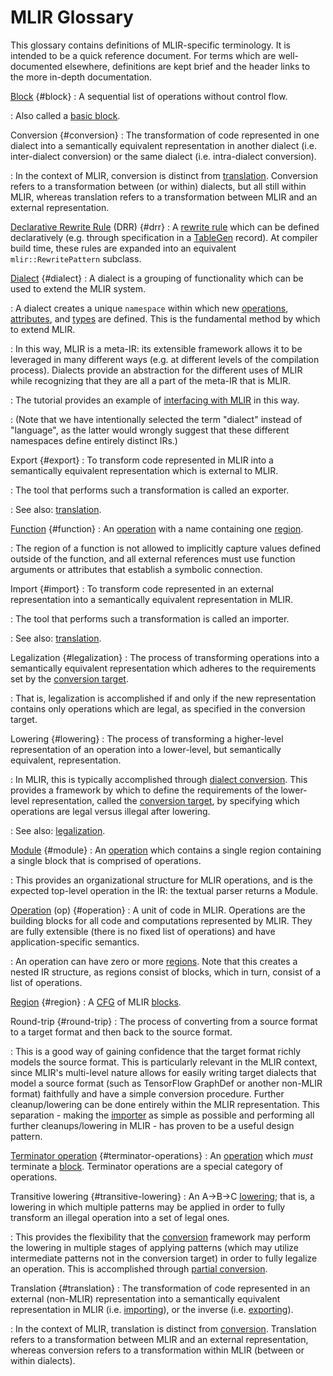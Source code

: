 # MLIR Glossary

This glossary contains definitions of MLIR-specific terminology. It is intended
to be a quick reference document. For terms which are well-documented elsewhere,
definitions are kept brief and the header links to the more in-depth
documentation.

<!-- When contributing, please ensure that entries remain in alphabetical order. -->

[Block](LangRef.md#blocks) {#block}
:   A sequential list of operations without control flow.

:   Also called a [basic block](https://en.wikipedia.org/wiki/Basic_block).

Conversion {#conversion}
:   The transformation of code represented in one dialect into a semantically
    equivalent representation in another dialect (i.e. inter-dialect conversion)
    or the same dialect (i.e. intra-dialect conversion).

:   In the context of MLIR, conversion is distinct from
    [translation](#translation). Conversion refers to a transformation between
    (or within) dialects, but all still within MLIR, whereas translation refers
    to a transformation between MLIR and an external representation.

[Declarative Rewrite Rule](DeclarativeRewrites.md) (DRR) {#drr}
:   A [rewrite rule](https://en.wikipedia.org/wiki/Graph_rewriting) which can be
    defined declaratively (e.g. through specification in a
    [TableGen](https://llvm.org/docs/TableGen/) record). At compiler build time,
    these rules are expanded into an equivalent `mlir::RewritePattern` subclass.

[Dialect](LangRef.md#dialects) {#dialect}
:   A dialect is a grouping of functionality which can be used to extend the
    MLIR system.

:   A dialect creates a unique `namespace` within which new
    [operations](#operation), [attributes](LangRef.md#attributes), and
    [types](LangRef.md#type-system) are defined. This is the fundamental method
    by which to extend MLIR.

:   In this way, MLIR is a meta-IR: its extensible framework allows it to be
    leveraged in many different ways (e.g. at different levels of the
    compilation process). Dialects provide an abstraction for the different uses
    of MLIR while recognizing that they are all a part of the meta-IR that is
    MLIR.

:   The tutorial provides an example of
    [interfacing with MLIR](Tutorials/Toy/Ch-2.md#interfacing-with-mlir) in this
    way.

:   (Note that we have intentionally selected the term "dialect" instead of
    "language", as the latter would wrongly suggest that these different
    namespaces define entirely distinct IRs.)

Export {#export}
:   To transform code represented in MLIR into a semantically equivalent
    representation which is external to MLIR.

:   The tool that performs such a transformation is called an exporter.

:   See also: [translation](#translation).

[Function](LangRef.md#functions) {#function}
:   An [operation](#operation) with a name containing one [region](#region).

:   The region of a function is not allowed to implicitly capture values defined
    outside of the function, and all external references must use function
    arguments or attributes that establish a symbolic connection.

Import {#import}
:   To transform code represented in an external representation into a
    semantically equivalent representation in MLIR.

:   The tool that performs such a transformation is called an importer.

:   See also: [translation](#translation).

Legalization {#legalization}
:   The process of transforming operations into a semantically equivalent
    representation which adheres to the requirements set by the
    [conversion target](DialectConversion.md#conversion-target).

:   That is, legalization is accomplished if and only if the new representation
    contains only operations which are legal, as specified in the conversion
    target.

Lowering {#lowering}
:   The process of transforming a higher-level representation of an operation
    into a lower-level, but semantically equivalent, representation.

:   In MLIR, this is typically accomplished through
    [dialect conversion](DialectConversion.md). This provides a framework by
    which to define the requirements of the lower-level representation, called
    the [conversion target](DialectConversion.md#conversion-target), by
    specifying which operations are legal versus illegal after lowering.

:   See also: [legalization](#legalization).

[Module](LangRef.md#module) {#module}
:   An [operation](#operation) which contains a single region containing a
    single block that is comprised of operations.

:   This provides an organizational structure for MLIR operations, and is the
    expected top-level operation in the IR: the textual parser returns a Module.

[Operation](LangRef.md#operations) (op) {#operation}
:   A unit of code in MLIR. Operations are the building blocks for all code and
    computations represented by MLIR. They are fully extensible (there is no
    fixed list of operations) and have application-specific semantics.

:   An operation can have zero or more [regions](#region). Note that this
    creates a nested IR structure, as regions consist of blocks, which in turn,
    consist of a list of operations.

[Region](LangRef.md#regions) {#region}
:   A [CFG](https://en.wikipedia.org/wiki/Control-flow_graph) of MLIR
    [blocks](#block).

Round-trip {#round-trip}
:   The process of converting from a source format to a target format and then
    back to the source format.

:   This is a good way of gaining confidence that the target format richly
    models the source format. This is particularly relevant in the MLIR context,
    since MLIR's multi-level nature allows for easily writing target dialects
    that model a source format (such as TensorFlow GraphDef or another non-MLIR
    format) faithfully and have a simple conversion procedure. Further
    cleanup/lowering can be done entirely within the MLIR representation. This
    separation - making the [importer](#importer) as simple as possible and
    performing all further cleanups/lowering in MLIR - has proven to be a useful
    design pattern.

[Terminator operation](LangRef.md#terminator-operations) {#terminator-operations}
:   An [operation](#operation) which *must* terminate a [block](#block).
    Terminator operations are a special category of operations.

Transitive lowering {#transitive-lowering}
:   An A->B->C [lowering](#lowering); that is, a lowering in which multiple
    patterns may be applied in order to fully transform an illegal operation
    into a set of legal ones.

:   This provides the flexibility that the [conversion](#conversion) framework
    may perform the lowering in multiple stages of applying patterns (which may
    utilize intermediate patterns not in the conversion target) in order to
    fully legalize an operation. This is accomplished through
    [partial conversion](DialectConversion.md#modes-of-conversion).

Translation {#translation}
:   The transformation of code represented in an external (non-MLIR)
    representation into a semantically equivalent representation in MLIR (i.e.
    [importing](#import)), or the inverse (i.e. [exporting](#export)).

:   In the context of MLIR, translation is distinct from
    [conversion](#conversion). Translation refers to a transformation between
    MLIR and an external representation, whereas conversion refers to a
    transformation within MLIR (between or within dialects).
